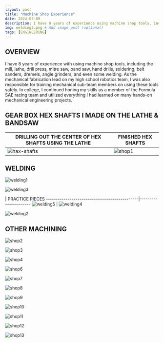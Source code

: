 ```yaml
---
layout: post
title: "Machine Shop Experience"
date: 2024-03-09
description: I have 8 years of experience using machine shop tools, including mill, lathe, drill press, mitre saw, band saw, hand drills, soldering, belt sanders, dremels, angle grinders, etc.  As the mechanical fabrication lead on my high schools robotics team, I was also responsible for training mechanical sub-team members on using these tools safely.   # Add post description (optional)
img: welding2.png # Add image post (optional)
tags: [ENGINEERING]
---
```


## OVERVIEW
I have 8 years of experience with using machine shop tools, including the mill, lathe, drill press, mitre saw, band saw, hand drills, soldering, belt sanders, dremels, angle grinders, and even some welding.  As the mechanical fabrication lead on my high school robotics team, I was also responsible for training mechanical sub-team members on using these tools safely. In college, I continued honing my skills as a member of the Formula SAE racing team and utilized everything I had learned on many hands-on mechanical engineering projects.

## GEAR BOX HEX SHAFTS I MADE ON THE LATHE & BANDSAW

DRILLING OUT THE CENTER OF HEX SHAFTS USING THE LATHE | FINISHED HEX SHAFTS
----------------------------------------------------- | -------------------
![hax-shafts](http://natgrrl.github.io/assets/img/shop-hex-shaft.jpg) | ![shop1](http://natgrrl.github.io/assets/img/shop1.jpg)

## WELDING

![welding1](http://natgrrl.github.io/assets/img/welding1.png) 

![welding3](http://natgrrl.github.io/assets/img/welding3.jpg) 

| PRACTICE PIECES
-----------------------------------------------|----------------------
![welding5](http://natgrrl.github.io/assets/img/welding5.jpg)  | ![welding4](http://natgrrl.github.io/assets/img/welding4.jpg)

![welding2](http://natgrrl.github.io/assets/img/welding2.png) 


## OTHER MACHINING

![shop2](http://natgrrl.github.io/assets/img/shop2.jpg)

![shop3](http://natgrrl.github.io/assets/img/shop3.jpg)

![shop4](http://natgrrl.github.io/assets/img/shop4.jpg)

![shop6](http://natgrrl.github.io/assets/img/shop6.jpg)

![shop7](http://natgrrl.github.io/assets/img/shop7.jpg)

![shop8](http://natgrrl.github.io/assets/img/shop8.jpg)

![shop9](http://natgrrl.github.io/assets/img/shop9.jpg)

![shop10](http://natgrrl.github.io/assets/img/shop10.jpg)

![shop11](http://natgrrl.github.io/assets/img/shop11.jpg)

![shop12](http://natgrrl.github.io/assets/img/shop12.jpg)

![shop13](http://natgrrl.github.io/assets/img/shop13.jpg)


